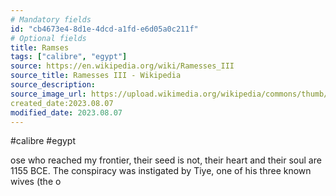 ```yaml
---
# Mandatory fields
id: "cb4673e4-8d1e-4dcd-a1fd-e6d05a0c211f"
# Optional fields
title: Ramses
tags: ["calibre", "egypt"]
source: https://en.wikipedia.org/wiki/Ramesses_III
source_title: Ramesses III - Wikipedia
source_description: 
source_image_url: https://upload.wikimedia.org/wikipedia/commons/thumb/b/b7/KhonsuTemple-Karnak-RamessesIII-2.jpg/1200px-KhonsuTemple-Karnak-RamessesIII-2.jpg"
created_date:2023.08.07
modified_date: 2023.08.07
---
```

#calibre #egypt 

ose who reached my frontier, their seed is not, their heart and their soul are
1155 BCE. The conspiracy was instigated by Tiye, one of his three known wives (the o